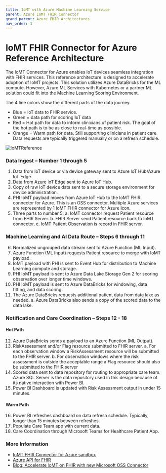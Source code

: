 ```yaml
---
title: IoMT with Azure Machine Learning Service
parent: Azure IoMT FHIR Connector
grand_parent: Azure FHIR Architectures
nav_order: 1
---
```


# IoMT FHIR Connector for Azure Reference Architecture
The IoMT Connector for Azure enables IoT devices seamless integration with FHIR services. This reference architecture is designed to accelerate adoption of IoMT projects. This solution utilizes Azure DataBricks for the ML compute. However, Azure ML Services with Kubernetes or a partner ML solution could fit into the Machine Learning Scoring Environment.

The 4 line colors show the different parts of the data journey.
- Blue = IoT data to FHIR service.
- Green = data path for scoring IoT data
- Red = Hot path for data to inform clinicians of patient risk. The goal of the hot path is to be as close to real-time as possible.
- Orange = Warm path for data. Still supporting clinicians in patient care. Data requests are typically triggered manually or on a refresh schedule.

![IoMTReference](/assets/images/IoMTReference.jpg)

### Data Ingest – Number 1 through 5
1. Data from IoT device or via device gateway sent to Azure IoT Hub/Azure IoT Edge.
2. Data from Azure IoT Edge sent to Azure IoT Hub.
3. Copy of raw IoT device data sent to a secure storage environment for device administration.
4. PHI IoMT payload moves from Azure IoT Hub to the IoMT FHIR connector for Azure. This is an OSS connector. Multiple Azure services are represented by 1 IoMT FHIR connector for Azure Icon.
5. Three parts to number 5: a. IoMT connector request Patient resource from FHIR Server. b. FHIR Server send Patient resource back to IoMT connector. c. IoMT Patient Observation is record in FHIR server.

### Machine Learning and AI Data Route – Steps 6 through 11
6. Normalized ungrouped data stream sent to Azure Function (ML Input).
7. Azure Function (ML Input) requests Patient resource to merge with IoMT payload.
8. IoMT payload with PHI is sent to Event Hub for distribution to Machine Learning compute and storage.
9. PHI IoMT payload is sent to Azure Data Lake Storage Gen 2 for scoring observation over longer time windows.
10. PHI IoMT payload is sent to Azure DataBricks for windowing, data fitting, and data scoring.
11. The Azure DataBricks requests additional patient data from data lake as needed. a. Azure DataBricks also sends a copy of the scored data to the data lake.

### Notification and Care Coordination – Steps 12 - 18
#### Hot Path
12. Azure DataBricks sends a payload to an Azure Function (ML Output).
13. RiskAssessment and/or Flag resource submitted to FHIR server. a. For each observation window a RiskAssessment resource will be submitted to the FHIR server. b. For observation windows where the risk assessment is outside the acceptable range a Flag resource should also be submitted to the FHIR server
14. Scored data sent to data repository for routing to appropriate care team. Azure SQL Server is the data repository used in this design because of its native interaction with Power BI.
15. Power BI Dashboard is updated with Risk Assessment output in under 15 minutes.

#### Warm Path
16. Power BI refreshes dashboard on data refresh schedule. Typically, longer than 15 minutes between refreshes.
17. Populate Care Team app with current data.
18. Care Coordination through Microsoft Teams for Healthcare Patient App.

### More Information
- [IoMT FHIR Connector for Azure sandbox](https://github.com/microsoft/iomt-fhir/blob/master/docs/Sandbox.md)
- [Azure API for FHIR](https://docs.microsoft.com/en-us/azure/healthcare-apis/)
- [Blog: Accelerate IoMT on FHIR with new Microsoft OSS Connector](https://azure.microsoft.com/en-us/blog/accelerate-iomt-on-fhir-with-new-microsoft-oss-connector/)
